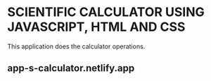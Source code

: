 # SCIENTIFIC CALCULATOR USING JAVASCRIPT, HTML AND CSS

This application does the calculator operations.

## app-s-calculator.netlify.app
